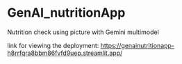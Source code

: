 # GenAI_nutritionApp
Nutrition check using picture with Gemini multimodel

link for viewing the deployment:
https://genainutritionapp-h8rrfqra8bbm86fvfd9uep.streamlit.app/
